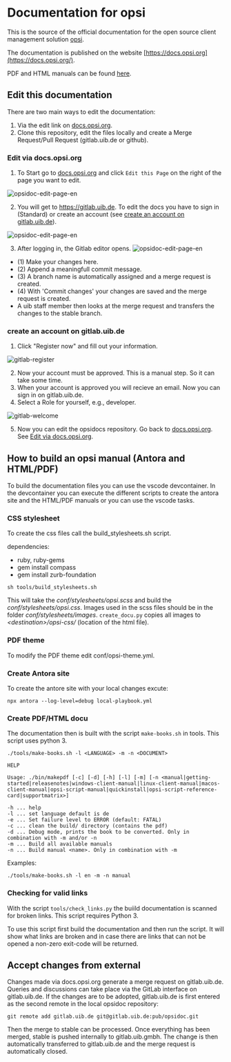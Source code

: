 # Documentation for opsi

This is the source of the official documentation for the open source client management solution [opsi](https://www.opsi.org/).

The documentation is published on the website [https://docs.opsi.org](https://docs.opsi.org/).

PDF and HTML manuals can be found [here](https://download.uib.de/opsi4.2/documentation/). 


## Edit this documentation

There are two main ways to edit the documentation:
1) Via the edit link on [docs.opsi.org](https://docs.opsi.org).
3) Clone this repository, edit the files locally
and create a Merge Request/Pull Request (gitlab.uib.de or github).

### Edit via docs.opsi.org
<a name="edit-docs"></a>

1) To Start go to [docs.opsi.org](https://docs.opsi.org) and click `Edit this Page` on the right of the page you want to edit.

![opsidoc-edit-page-en](assets/images/en/readme/opsidoc-edit-page-en.png)

2) You will get to https://gitlab.uib.de. To edit the docs you have to sign in (Standard) or create an account (see [create an account on gitlab.uib.de](#create-account)). 

![opsidoc-edit-page-en](assets/images/en/readme/opsidoc-gitlab-login.png)

3) After logging in, the Gitlab editor opens. 
![opsidoc-edit-page-en](assets/images/en/readme/opsidoc-edit.png)

- (1) Make your changes here.
- (2) Append a meaningfull commit message.
- (3) A branch name is automatically assigned and a merge request is created.
- (4) With 'Commit changes' your changes are saved and the merge request is created.
- A uib staff member then looks at the merge request and transfers the changes to the stable branch.

### create an account on gitlab.uib.de
<a name="create-account"></a>

1) Click "Register now" and fill out your information.

![gitlab-register](assets/images/en/readme/opsidoc-gitlab-register.png)

2) Now your account must be approved. This is a manual step. So it can take some time. 
3) When your account is approved you will recieve an email. Now you can sign in on gitlab.uib.de.
4) Select a Role for yourself, e.g., developer. 

![gitlab-welcome](assets/images/en/readme/opsidoc-gitlab-welcome.png)

5) Now you can edit the opsidocs repository. Go back to [docs.opsi.org](https://docs.opsi.org). See [Edit via docs.opsi.org](#edit-docs).


## How to build an opsi manual (Antora and HTML/PDF)

To build the documentation files you can use the vscode devcontainer. 
In the devcontainer you can execute the different scripts to create the antora site and the HTML/PDF manuals or you can use the vscode tasks. 

### CSS stylesheet

To create the css files call the build_stylesheets.sh script.

dependencies:
- ruby, ruby-gems
- gem install compass
- gem install zurb-foundation
<!-- - gem install zurb-foundation  --version 4.3.2 -->

```shell
sh tools/build_stylesheets.sh
```
This will take the *conf/stylesheets/opsi.scss* and build the *conf/stylesheets/opsi.css*. Images used in the scss files should be in the folder *conf/stylesheets/images*. `create_docu.py` copies all images to *\<destination\>/opsi-css/* (location of the html file).

### PDF theme

To modify the PDF theme edit conf/opsi-theme.yml.

### Create Antora site

To create the antore site with your local changes excute: 

```shell
npx antora --log-level=debug local-playbook.yml
```

### Create PDF/HTML docu

The documentation then is built with the script `make-books.sh` in tools. This script uses python 3.

```shell
./tools/make-books.sh -l <LANGUAGE> -m -n <DOCUMENT>
```

```shell
HELP

Usage: ./bin/makepdf [-c] [-d] [-h] [-l] [-m] [-n <manual|getting-started|releasenotes|windows-client-manual|linux-client-manual|macos-client-manual|opsi-script-manual|quickinstall|opsi-script-reference-card|supportmatrix>]

-h ... help
-l ... set language default is de
-e ... Set failure level to ERROR (default: FATAL)
-c ... clean the build/ directory (contains the pdf)
-d ... Debug mode, prints the book to be converted. Only in combination with -m and/or -n
-m ... Build all available manuals
-n ... Build manual <name>. Only in combination with -m
```

Examples:

```
./tools/make-books.sh -l en -m -n manual
```

### Checking for valid links

With the script `tools/check_links.py` the buiild documentation is scanned for broken links.
This script requires Python 3.

To use this script first build the documentation and then run the script. It will show what links are broken and in case there are links that can not be opened a non-zero exit-code will be returned.


## Accept changes from external

Changes made via docs.opsi.org generate a merge request on gitlab.uib.de. 
Queries and discussions can take place via the GitLab interface on gitlab.uib.de. 
If the changes are to be adopted, gitlab.uib.de is first entered as the second remote in the local opsidoc repository: 

```
git remote add gitlab.uib.de git@gitlab.uib.de:pub/opsidoc.git
```

Then the merge to stable can be processed. Once everything has been merged, stable is pushed internally to gitlab.uib.gmbh.
The change is then automatically transferred to gitlab.uib.de and the merge request is automatically closed. 

